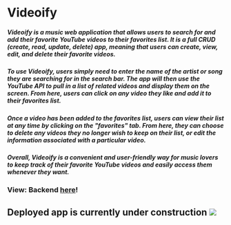 # Videoify

##### Videoify is a music web application that allows users to search for and add their favorite YouTube videos to their favorites list. It is a full CRUD (create, read, update, delete) app, meaning that users can create, view, edit, and delete their favorite videos.

##### To use Videoify, users simply need to enter the name of the artist or song they are searching for in the search bar. The app will then use the YouTube API to pull in a list of related videos and display them on the screen. From here, users can click on any video they like and add it to their favorites list.

##### Once a video has been added to the favorites list, users can view their list at any time by clicking on the "favorites" tab. From here, they can choose to delete any videos they no longer wish to keep on their list, or edit the information associated with a particular video.

##### Overall, Videoify is a convenient and user-friendly way for music lovers to keep track of their favorite YouTube videos and easily access them whenever they want.

### View: Backend [here]([https://github.com/aliciasilverio/Video-ify-back-end])!

## Deployed app is currently under construction ![](https://media.giphy.com/media/cfGmVRsJI6wq6noGxP/giphy.gif)
